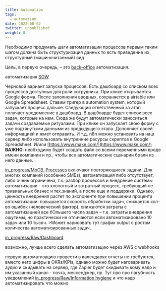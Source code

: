 ```yaml
---
title: Automation
tags:
  - automation
date: 2022-08-02
twitter: unpublished
weight: 0
---
```


Необходимо продумать шаги автоматизации процессов первым таким шагом должна быть структуризация данных то есть приведение их структурный (машиночитаемый) вид

Цель, в первую очередь, – это [back-office](https://www.webopedia.com/definitions/back-office/) автоматизация.

автоматизация [SOW](https://www.makeuseof.com/what-is-sow/)

Черновой вариант запуска процессов:
Есть дашбоард со списком всех процессов доступных для роли сотрудника.
При клике открывается Google форма. После заполнения вводных, сохраняется в airtable или Google Spreadsheet.
Ставим тригер в automation system, который запускает процесс дальше.
Следующий ответственный за этап получает уведомление в дашбоард. В дашбоарде будет список всех задач, которые на нем. Сюда же будут автоматически заноситься задачи создаваемые ритуалами. При клике он запускает свою форму с уже подтянутыми данными из предыдущего этапа. Дополняет своей информацией и жмет отправить. И т.д.
n8n можно установить на наш сервер либо использовать внутренние ресурсы скриптов в Google Spreadsheet. И/или [https://www.make.com/](https://www.make.com/)
**ВАЖНО**: необходимо будет создать файл со всеми переменными вроде имени компании и пр., чтобы все автоматические сценарии брали из него данные.

[in_progress/MoCB. Processes](..\MoCB.%20Processes.md) включают повторяющиеся задачи. Для многих компаний (особенно SMEs), автоматизация либо отсутствует, либо очень ограничена, т.к. разбор процессов и внедрение системы автоматизации – это хлопотный и затратный процесс, требующий не тривиальных бизнес и тех.знаний, а после еще и поддержки. Однако, ценность внедрения растет по экспоненте при повышении процента автоматизации: повышается скорость обработки задач, снижается кол-во ошибок (человеческий фактор), снижаются затраты с автоматизацией все бОльшего числа задач – т.е. затраты внедрения ощутимы, но практически не отличаются если автоматизировано 10 задач или 10 тысяч.
\>Может нарисовать тут график output с ростом количества автоматизированных задач.

[in_progress/Raw/Dashboard](Dashboard.md)

возможно, лучше всего сделать автоматизацию через AWS с webhooks

первую автоматизацию провести в календарях
отчеты не требуются, вместо него цифры в OKRs/KPIs, однако можно будет наговаривать аудио и скидывать на сервер, где Zapier будет скидывать кому надо и им указанный канал - почта, мессенджер, пр. Тут про про пагубность уведомлений [in_progress/Raw/Information hygiene](Information%20hygiene.md) и что надо автоматизировать что можно
